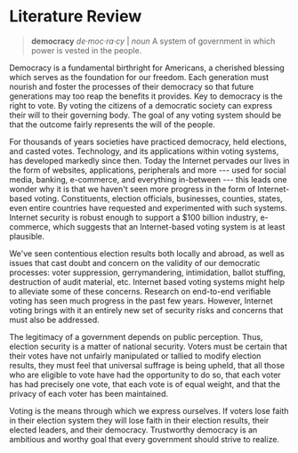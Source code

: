 Literature Review
=================

> **democracy**
> *de·moc·ra·cy* | *noun*
> A system of government in which power is vested in the people.

Democracy is a fundamental birthright for Americans, a cherished blessing which
serves as the foundation for our freedom. Each generation must nourish and
foster the processes of their democracy so that future generations may too reap
the benefits it provides. Key to democracy is the right to vote. By voting the
citizens of a democratic society can express their will to their governing body.
The goal of any voting system should be that the outcome fairly represents the
will of the people.

For thousands of years societies have practiced democracy, held elections, and
casted votes. Technology, and its applications within voting systems, has
developed markedly since then. Today the Internet pervades our lives in the form
of websites, applications, peripherals and more --- used for social media,
banking, e-commerce, and everything in-between --- this leads one wonder why it
is that we haven't seen more progress in the form of Internet-based voting.
Constituents, election officials, businesses, counties, states, even entire
countries have requested and experimented with such systems. Internet security
is robust enough to support a $100 billion industry, e-commerce, which suggests
that an Internet-based voting system is at least plausible.

We've seen contentious election results both locally and abroad, as well as
issues that cast doubt and concern on the validity of our democratic processes:
voter suppression, gerrymandering, intimidation, ballot stuffing, destruction of
audit material, etc. Internet based voting systems might help to alleviate some
of these concerns. Research on end-to-end verifiable voting has seen much
progress in the past few years. However, Internet voting brings with it an
entirely new set of security risks and concerns that must also be addressed.

The legitimacy of a government depends on public perception. Thus, election
security is a matter of national security. Voters must be certain that their
votes have not unfairly manipulated or tallied to modify election results,
they must feel that universal suffrage is being upheld, that all those who are
eligible to vote have had the opportunity to do so, that each voter has had
precisely one vote, that each vote is of equal weight, and that the privacy of
each voter has been maintained.

Voting is the means through which we express ourselves. If voters lose faith in
their election system they will lose faith in their election results, their
elected leaders, and their democracy. Trustworthy democracy is an ambitious and
worthy goal that every government should strive to realize.

